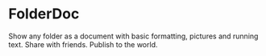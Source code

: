 # FolderDoc
Show any folder as a document with basic formatting, pictures and running text. Share with friends. Publish to the world.
